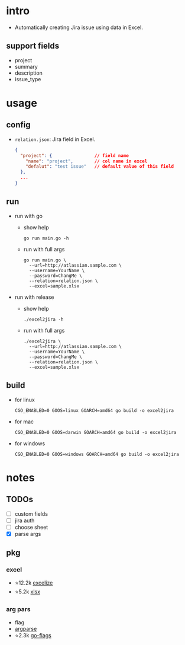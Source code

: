 # intro
- Automatically creating Jira issue using data in Excel.
## support fields
- project
- summary
- description
- issue_type

# usage
## config
- `relation.json`: Jira field in Excel.
    ```json
    {
      "project": {                // field name
        "name": "project",        // col name in excel
        "defalut": "test issue"   // default value of this field
      },
      ...
    }
    ```
## run 
- run with go 
  - show help
      ```shell
      go run main.go -h
      ```
  - run with full args
      ```shell
      go run main.go \
        --url=http://atlassian.sample.com \
        --username=YourName \
        --password=ChangMe \
        --relation=relation.json \ 
        --excel=sample.xlsx
      ```

- run with release
  - show help
      ```shell
      ./excel2jira -h
      ```
  - run with full args
      ```shell
      ./excel2jira \
        --url=http://atlassian.sample.com \
        --username=YourName \
        --password=ChangMe \
        --relation=relation.json \ 
        --excel=sample.xlsx
      ```
## build
- for linux
    ```shell
    CGO_ENABLED=0 GOOS=linux GOARCH=amd64 go build -o excel2jira
    ```
- for mac
    ```shell
    CGO_ENABLED=0 GOOS=darwin GOARCH=amd64 go build -o excel2jira
    ```
- for windows
    ```shell
    CGO_ENABLED=0 GOOS=windows GOARCH=amd64 go build -o excel2jira
    ```

# notes
## TODOs
- [ ] custom fields
- [ ] jira auth
- [ ] choose sheet
- [x] parse args

## pkg
### excel
- :star:12.2k [excelize](https://github.com/qax-os/excelize)
- :star:5.2k [xlsx](https://github.com/tealeg/xlsx)
### arg pars
- flag
- [argparse]()
- :star:2.3k [go-flags](https://github.com/jessevdk/go-flags)